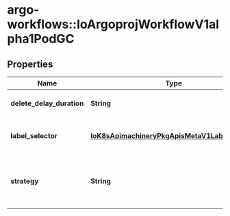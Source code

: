 # argo-workflows::IoArgoprojWorkflowV1alpha1PodGC

## Properties
Name | Type | Description | Notes
------------ | ------------- | ------------- | -------------
**delete_delay_duration** | **String** | DeleteDelayDuration specifies the duration before pods in the GC queue get deleted. | [optional] 
**label_selector** | [**IoK8sApimachineryPkgApisMetaV1LabelSelector**](IoK8sApimachineryPkgApisMetaV1LabelSelector.md) | LabelSelector is the label selector to check if the pods match the labels before being added to the pod GC queue. | [optional] 
**strategy** | **String** | Strategy is the strategy to use. One of \&quot;OnPodCompletion\&quot;, \&quot;OnPodSuccess\&quot;, \&quot;OnWorkflowCompletion\&quot;, \&quot;OnWorkflowSuccess\&quot;. If unset, does not delete Pods | [optional] 


